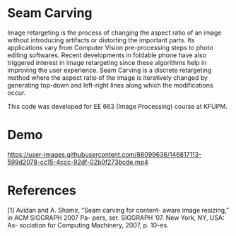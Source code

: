 # Seam Carving

Image retargeting is the process of changing the aspect ratio of an image without introducing artifacts or distorting the important parts. Its applications vary from Computer Vision pre-processing steps to photo editing softwares. Recent developments in foldable phone have also triggered interest in image retargeting since these algorithms help in improving the user experience. Seam Carving is a discrete retargeting method where the aspect ratio of the image is iteratively changed by generating top-down and left-right lines along which the modifications occur.

This code was developed for EE 663 (Image Processing) course at KFUPM.






# Demo


https://user-images.githubusercontent.com/86099636/146817113-599d2078-cc15-4ccc-92df-02b0f273bcde.mp4





# References

[1] Avidan and A. Shamir, “Seam carving for content-
aware image resizing,” in ACM SIGGRAPH 2007 Pa-
pers, ser. SIGGRAPH ’07. New York, NY, USA: As-
sociation for Computing Machinery, 2007, p. 10–es.
